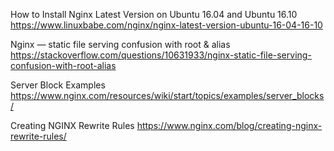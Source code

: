 How to Install Nginx Latest Version on Ubuntu 16.04 and Ubuntu 16.10
https://www.linuxbabe.com/nginx/nginx-latest-version-ubuntu-16-04-16-10


Nginx — static file serving confusion with root & alias
https://stackoverflow.com/questions/10631933/nginx-static-file-serving-confusion-with-root-alias


Server Block Examples
https://www.nginx.com/resources/wiki/start/topics/examples/server_blocks/


Creating NGINX Rewrite Rules
https://www.nginx.com/blog/creating-nginx-rewrite-rules/

